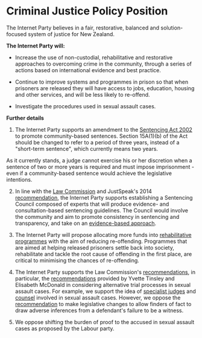 # Criminal Justice Policy Position

The Internet Party believes in a fair, restorative, balanced and solution-focused system of justice for New Zealand.

**The Internet Party will:**

- Increase the use of non-custodial, rehabilitative and restorative approaches to overcoming crime in the community, through a series of actions based on international evidence and best practice.

- Continue to improve systems and programmes in prison so that when prisoners are released they will have access to jobs, education, housing and other services, and will be less likely to re-offend.

- Investigate the procedures used in sexual assault cases.

**Further details**

1. The Internet Party supports an amendment to the [Sentencing Act 2002](http://www.legislation.govt.nz/act/public/2002/0009/latest/DLM135342.html?search=ts_act%40bill%40regulation%40deemedreg_sentencing+act_resel_25_a&p=1) to promote community-based sentences. Section 15A(1)(b) of the Act should be changed to refer to a period of three years, instead of a "short-term sentence", which currently means two years.

As it currently stands, a judge cannot exercise his or her discretion when a sentence of two or more years is required and must impose imprisonment - even if a community-based sentence would achieve the legislative intentions.

2. In line with the [Law Commission](http://www.lawcom.govt.nz/sites/default/files/publications/2006/08/Publication_126_338_R94.pdf) and JustSpeak's 2014 [recommendation](http://justspeak.org.nz/announcing-unlocking-prisons-report/feed), the Internet Party supports establishing a Sentencing Council composed of experts that will produce evidence- and consultation-based sentencing guidelines. The Council would involve the community and aim to promote consistency in sentencing and transparency, and take on an [evidence-based approach](http://www.lawcom.govt.nz/sites/default/files/publications/2006/08/Publication_126_338_R94.pdf).

3. The Internet Party will propose allocating more funds into [rehabilitative programmes](http://www.corrections.govt.nz/working_with_offenders.html) with the aim of reducing re-offending. Programmes that are aimed at helping released prisoners settle back into society, rehabilitate and tackle the root cause of offending in the first place, are critical to minimising the chances of re-offending.

4. The Internet Party supports the Law Commission's [recommendations](http://www.lawcom.govt.nz/content/section-1-introduction), in particular, the [recommendations](http://www.lawcom.govt.nz/book/export/html/2278) provided by Yvette Tinsley and Elisabeth McDonald in considering alternative trial processes in sexual assault cases. For example, we support the idea of [specialist judges](http://www.lawcom.govt.nz/sites/default/files/training_specialist_judges_frrtrj_-_pp_264-268.pdf) and [counsel](http://www.lawcom.govt.nz/sites/default/files/accredited_counsel_frrtrj_-_pp_268-270.pdf) involved in sexual assault cases. However, we oppose the [recommendation](http://www.lawcom.govt.nz/sites/default/files/frrtrj_-_executive_summary_0.pdf) to make legislative changes to allow finders of fact to draw adverse inferences from a defendant's failure to be a witness.

5. We oppose shifting the burden of proof to the accused in sexual assault cases as proposed by the Labour party.